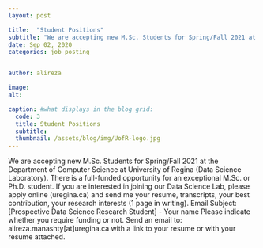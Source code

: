 ```yaml
---
layout: post

title:  "Student Positions"
subtitle: "We are accepting new M.Sc. Students for Spring/Fall 2021 at the Department of Computer Science at University of Regina (Data Science Laboratory). There is a full-funded opportunity for an exceptional M.Sc. or Ph.D. student."
date: Sep 02, 2020
categories: job posting


author: alireza

image:
alt: 

caption: #what displays in the blog grid:
  code: 3
  title: Student Positions
  subtitle: 
  thumbnail: /assets/blog/img/UofR-logo.jpg
---
```


We are accepting new M.Sc. Students for Spring/Fall 2021 at the Department of Computer Science at University of Regina (Data Science Laboratory). There is a full-funded opportunity for an exceptional M.Sc. or Ph.D. student. If you are interested in joining our Data Science Lab, please apply online (uregina.ca) and send me your resume, transcripts, your best contribution, your research interests (1 page in writing).
Email Subject: [Prospective Data Science Research Student] - Your name
Please indicate whether you require funding or not.
Send an email to: alireza.manashty[at]uregina.ca with a link to your resume or with your resume attached.
